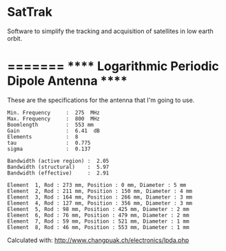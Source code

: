 SatTrak
=======

Software to simplify the tracking and acquisition of satellites in low earth orbit.

=======
**** Logarithmic Periodic Dipole Antenna ****
=======
These are the specifications for the antenna that I'm going to use.
```
Min. Frequency     :  275  MHz
Max. Frequency     :  800  MHz
Boomlength         :  553 mm
Gain               :  6.41  dB
Elements           :  8
tau                :  0.775
sigma              :  0.137

Bandwidth (active region) :  2.05
Bandwidth (structural)    :  5.97
Bandwidth (effective)     :  2.91

Element  1, Rod : 273 mm, Position : 0 mm, Diameter : 5 mm
Element  2, Rod : 211 mm, Position : 150 mm, Diameter : 4 mm
Element  3, Rod : 164 mm, Position : 266 mm, Diameter : 3 mm
Element  4, Rod : 127 mm, Position : 356 mm, Diameter : 3 mm
Element  5, Rod : 98 mm, Position : 425 mm, Diameter : 2 mm
Element  6, Rod : 76 mm, Position : 479 mm, Diameter : 2 mm
Element  7, Rod : 59 mm, Position : 521 mm, Diameter : 1 mm
Element  8, Rod : 46 mm, Position : 553 mm, Diameter : 1 mm
````
Calculated with: http://www.changpuak.ch/electronics/lpda.php

